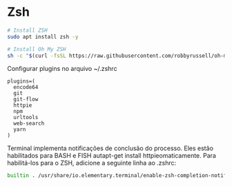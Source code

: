 # Zsh

```bash
# Install ZSH
sudo apt install zsh -y

# Install Oh My ZSH
sh -c "$(curl -fsSL https://raw.githubusercontent.com/robbyrussell/oh-my-zsh/master/tools/install.sh)"
```

Configurar plugins no arquivo ~/.zshrc

```
plugins=(
  encode64
  git
  git-flow
  httpie
  npm
  urltools
  web-search
  yarn
)
```

Terminal implementa notificações de conclusão do processo. Eles estão habilitados para BASH e FISH autapt-get install httpieomaticamente. Para habilitá-los para o ZSH, adicione a seguinte linha ao .zshrc:

```bash
builtin . /usr/share/io.elementary.terminal/enable-zsh-completion-notifications || builtin true
```